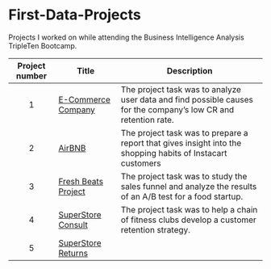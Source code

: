 # First-Data-Projects
Projects I worked on while attending the Business Intelligence Analysis TripleTen Bootcamp.


| Project number | Title | Description |
| :-----------: | ----------- |----------- |
| 1 | [E-Commerce Company](https://github.com/KatieStembridge/First-Data-Projects/tree/main/E-Commerce%20Company)| The project task was to analyze user data and find possible causes for the company’s low CR and retention rate. |
| 2 | [AirBNB](https://github.com/KatieStembridge/First-Data-Projects/tree/main/AirBNB%20Project) | The project task was to prepare a report that gives insight into the shopping habits of Instacart customers |
| 3 | [Fresh Beats Project](https://github.com/KatieStembridge/First-Data-Projects/tree/main/Fresh%20Beats%20Project) | The project task was to study the sales funnel and analyze the results of an A/B test for a food startup. |
| 4 | [SuperStore Consult](https://github.com/KatieStembridge/First-Data-Projects/tree/main/SuperStore%20Consult) | The project task was to help a chain of fitness clubs develop a customer retention strategy. |
| 5 | [SuperStore Returns](https://github.com/KatieStembridge/First-Data-Projects/tree/main/SuperStore%20Returns) | 
